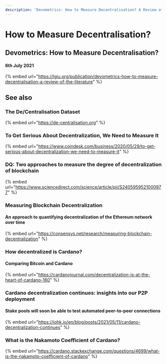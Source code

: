 ```yaml
---
description: 'Devometrics: How to Measure Decentralisation? A Review of the Literature'
---
```


# How to Measure Decentralisation?

## Devometrics: How to Measure Decentralisation?

#### 6th July 2021

{% embed url="https://lgiu.org/publication/devometrics-how-to-measure-decentralisation-a-review-of-the-literature" %}

## See also

### The De/Centralisation Dataset

{% embed url="https://de-centralisation.org" %}

### To Get Serious About Decentralization, We Need to Measure It

{% embed url="https://www.coindesk.com/business/2020/05/29/to-get-serious-about-decentralization-we-need-to-measure-it" %}

### DQ: Two approaches to measure the degree of decentralization of blockchain <a href="#screen-reader-main-title" id="screen-reader-main-title"></a>

{% embed url="https://www.sciencedirect.com/science/article/pii/S2405959521000977" %}

### Measuring Blockchain Decentralization

#### An approach to quantifying decentralization of the Ethereum network over time

{% embed url="https://consensys.net/research/measuring-blockchain-decentralization" %}

### How decentralized is Cardano? <a href="#26dc" id="26dc"></a>

#### Comparing Bitcoin and Cardano <a href="#038f" id="038f"></a>

{% embed url="https://cardanojournal.com/decentralization-is-at-the-heart-of-cardano-160" %}

### Cardano decentralization continues: insights into our P2P deployment

#### Stake pools will soon be able to test automated peer-to-peer connections

{% embed url="https://iohk.io/en/blog/posts/2021/05/11/cardano-decentralization-continues" %}

### What is the Nakamoto Coefficient of Cardano?

{% embed url="https://cardano.stackexchange.com/questions/4699/what-is-the-nakamoto-coefficient-of-cardano" %}
